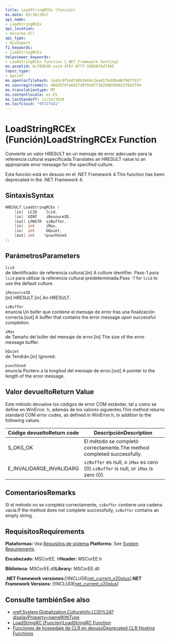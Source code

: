 ```yaml
---
title: LoadStringRCEx (Función)
ms.date: 03/30/2017
api_name:
- LoadStringRCEx
api_location:
- mscoree.dll
api_type:
- DLLExport
f1_keywords:
- LoadStringRCEx
helpviewer_keywords:
- LoadStringRCEx function [.NET Framework hosting]
ms.assetid: bc789636-ca14-4f07-8f77-9305874d7495
topic_type:
- apiref
ms.openlocfilehash: 1aa5c9f5dd7dd63e69c2eed1f6dd8ad6f007f01f
ms.sourcegitcommit: d8020797a6657d0fbbdff362b80300815f682f94
ms.translationtype: MT
ms.contentlocale: es-ES
ms.lasthandoff: 11/24/2020
ms.locfileid: "95727541"
---
```

# <a name="loadstringrcex-function"></a><span data-ttu-id="4e310-102">LoadStringRCEx (Función)</span><span class="sxs-lookup"><span data-stu-id="4e310-102">LoadStringRCEx Function</span></span>

<span data-ttu-id="4e310-103">Convierte un valor HRESULT en un mensaje de error adecuado para la referencia cultural especificada.</span><span class="sxs-lookup"><span data-stu-id="4e310-103">Translates an HRESULT value to an appropriate error message for the specified culture.</span></span>  
  
 <span data-ttu-id="4e310-104">Esta función está en desuso en el .NET Framework 4.</span><span class="sxs-lookup"><span data-stu-id="4e310-104">This function has been deprecated in the .NET Framework 4.</span></span>  
  
## <a name="syntax"></a><span data-ttu-id="4e310-105">Sintaxis</span><span class="sxs-lookup"><span data-stu-id="4e310-105">Syntax</span></span>  
  
```cpp  
HRESULT LoadStringRCEx (  
    [in]  LCID    lcid,
    [in]  UINT    iResouceID,
    [out] LPWSTR  szBuffer,
    [in]  int     iMax,
    [in]  int     bQuiet,
    [out] int    *pcwchUsed  
);  
```  
  
## <a name="parameters"></a><span data-ttu-id="4e310-106">Parámetros</span><span class="sxs-lookup"><span data-stu-id="4e310-106">Parameters</span></span>  

 `lcid`  
 <span data-ttu-id="4e310-107">de Identificador de referencia cultural.</span><span class="sxs-lookup"><span data-stu-id="4e310-107">[in] A culture identifier.</span></span> <span data-ttu-id="4e310-108">Pass-1 para `lcid` para utilizar la referencia cultural predeterminada.</span><span class="sxs-lookup"><span data-stu-id="4e310-108">Pass -1 for `lcid` to use the default culture.</span></span>  
  
 `iResourceID`  
 <span data-ttu-id="4e310-109">[in] HRESULT.</span><span class="sxs-lookup"><span data-stu-id="4e310-109">[in] An HRESULT.</span></span>  
  
 `szBuffer`  
 <span data-ttu-id="4e310-110">enuncia Un búfer que contiene el mensaje de error tras una finalización correcta.</span><span class="sxs-lookup"><span data-stu-id="4e310-110">[out] A buffer that contains the error message upon successful completion.</span></span>  
  
 `iMax`  
 <span data-ttu-id="4e310-111">de Tamaño del búfer del mensaje de error.</span><span class="sxs-lookup"><span data-stu-id="4e310-111">[in] The size of the error message buffer.</span></span>  
  
 `bQuiet`  
 <span data-ttu-id="4e310-112">de Tendrán.</span><span class="sxs-lookup"><span data-stu-id="4e310-112">[in] Ignored.</span></span>  
  
 `pcwchUsed`  
 <span data-ttu-id="4e310-113">enuncia Puntero a la longitud del mensaje de error.</span><span class="sxs-lookup"><span data-stu-id="4e310-113">[out] A pointer to the length of the error message.</span></span>  
  
## <a name="return-value"></a><span data-ttu-id="4e310-114">Valor devuelto</span><span class="sxs-lookup"><span data-stu-id="4e310-114">Return Value</span></span>  

 <span data-ttu-id="4e310-115">Este método devuelve los códigos de error COM estándar, tal y como se define en WinError. h, además de los valores siguientes.</span><span class="sxs-lookup"><span data-stu-id="4e310-115">This method returns standard COM error codes, as defined in WinError.h, in addition to the following values.</span></span>  
  
|<span data-ttu-id="4e310-116">Código devuelto</span><span class="sxs-lookup"><span data-stu-id="4e310-116">Return code</span></span>|<span data-ttu-id="4e310-117">Descripción</span><span class="sxs-lookup"><span data-stu-id="4e310-117">Description</span></span>|  
|-----------------|-----------------|  
|<span data-ttu-id="4e310-118">S_OK</span><span class="sxs-lookup"><span data-stu-id="4e310-118">S_OK</span></span>|<span data-ttu-id="4e310-119">El método se completó correctamente.</span><span class="sxs-lookup"><span data-stu-id="4e310-119">The method completed successfully.</span></span>|  
|<span data-ttu-id="4e310-120">E_INVALIDARG</span><span class="sxs-lookup"><span data-stu-id="4e310-120">E_INVALIDARG</span></span>|<span data-ttu-id="4e310-121">`szBuffer` es null, o `iMax` es cero (0).</span><span class="sxs-lookup"><span data-stu-id="4e310-121">`szBuffer` is null, or `iMax` is zero (0).</span></span>|  
  
## <a name="remarks"></a><span data-ttu-id="4e310-122">Comentarios</span><span class="sxs-lookup"><span data-stu-id="4e310-122">Remarks</span></span>  

 <span data-ttu-id="4e310-123">Si el método no se completa correctamente, `szBuffer` contiene una cadena vacía.</span><span class="sxs-lookup"><span data-stu-id="4e310-123">If the method does not complete successfully, `szBuffer` contains an empty string.</span></span>  
  
## <a name="requirements"></a><span data-ttu-id="4e310-124">Requisitos</span><span class="sxs-lookup"><span data-stu-id="4e310-124">Requirements</span></span>  

 <span data-ttu-id="4e310-125">**Plataformas:** Vea [Requisitos de sistema](../../get-started/system-requirements.md).</span><span class="sxs-lookup"><span data-stu-id="4e310-125">**Platforms:** See [System Requirements](../../get-started/system-requirements.md).</span></span>  
  
 <span data-ttu-id="4e310-126">**Encabezado:** MSCorEE. h</span><span class="sxs-lookup"><span data-stu-id="4e310-126">**Header:** MSCorEE.h</span></span>  
  
 <span data-ttu-id="4e310-127">**Biblioteca:** MSCorEE.dll</span><span class="sxs-lookup"><span data-stu-id="4e310-127">**Library:** MSCorEE.dll</span></span>  
  
 <span data-ttu-id="4e310-128">**.NET Framework versiones:**[!INCLUDE[net_current_v20plus](../../../../includes/net-current-v20plus-md.md)]</span><span class="sxs-lookup"><span data-stu-id="4e310-128">**.NET Framework Versions:** [!INCLUDE[net_current_v20plus](../../../../includes/net-current-v20plus-md.md)]</span></span>  
  
## <a name="see-also"></a><span data-ttu-id="4e310-129">Consulte también</span><span class="sxs-lookup"><span data-stu-id="4e310-129">See also</span></span>

- <xref:System.Globalization.CultureInfo.LCID%2A?displayProperty=nameWithType>
- [<span data-ttu-id="4e310-130">LoadStringRC (Función)</span><span class="sxs-lookup"><span data-stu-id="4e310-130">LoadStringRC Function</span></span>](loadstringrc-function.md)
- [<span data-ttu-id="4e310-131">Funciones de hospedaje de CLR en desuso</span><span class="sxs-lookup"><span data-stu-id="4e310-131">Deprecated CLR Hosting Functions</span></span>](deprecated-clr-hosting-functions.md)
